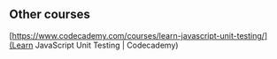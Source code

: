 ## Other courses

[https://www.codecademy.com/courses/learn-javascript-unit-testing/](Learn JavaScript Unit Testing | Codecademy)
